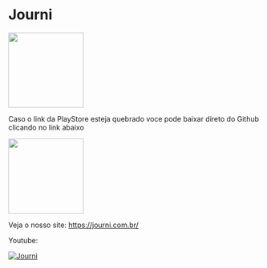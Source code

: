 # Journi

[<img src="https://play.google.com/intl/en_us/badges/static/images/badges/en_badge_web_generic.png" width=150>](https://play.google.com/store/apps/details?id=br.journi)

Caso o link da PlayStore  esteja quebrado voce pode baixar direto do Github clicando no link abaixo

[<img src="https://spemer.com/img/works/jekyll/github.png"  width=150>](hhttps://github.com/Bwolfs2/hackthonccr/raw/master/Journi.apk)


Veja o nosso site: https://journi.com.br/

Youtube:

[![Journi](http://img.youtube.com/vi/yJ4keF-gDQQ/0.jpg)](http://www.youtube.com/watch?v=yJ4keF-gDQQ "Journi")

